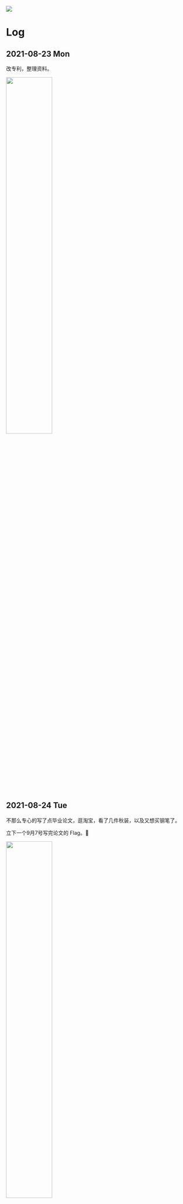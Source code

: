 ![](/Focus/focus.svg)

# Log

## 2021-08-23 Mon

改专利，整理资料。

<img src="/Focus/0823.jpg" width="50%">

## 2021-08-24 Tue

不那么专心的写了点毕业论文，逛淘宝，看了几件秋装，以及又想买钢笔了。

立下一个9月7号写完论文的 Flag。🚩

<img src="/Focus/0824.jpg" width="50%">

## 2021-08-25 Wed

买了 Capless 黑武士耶嘿。

专注时间不多，效率还行。

<img src="/Focus/0825.jpg" width="50%">

## 2021-08-26 Thu

写了一天字玩了一天钢笔 OTZ

正经事耽搁了些。

<img src="/Focus/0826.jpg" width="50%">

## 2021-08-27 Fri

写论文，画思维导图理清思路，XMind 真好用 👍

<img src="/Focus/0827.jpg" width="50%">

## 2021-08-28 Sat

写论文。

<img src="/Focus/0828.jpg" width="50%">

## 2021-08-29 Sun

没有专注，啥也没干的一天。

## 2021-08-30 Mon

专注看小说，嘿嘿。

不过老王发话要14号看初稿了。

## 2021-08-31 Tue

八月拜拜。

看小说。

## 2021-09-01 Wed

学院发通知要 9 月 15 号论文初审，老王说下周二给他看论文，冲啦。

<img src="/Focus/0901.jpg" width="50%">

## 2021-09-02 Thu

今天进度喜人，果然 DDL 才是第一生产力，嘿嘿。

<img src="/Focus/0902.jpg" width="50%">

## 2021-09-03 Fri

海星。

<img src="/Focus/0903.jpg" width="50%">

## 2021-09-04 Sat

可以，人为什么要写论文。

<img src="/Focus/0904.jpg" width="50%">

## 2021-09-05 Sun

初稿终于快完事了！今天冲冲冲！🆙

<img src="/Focus/0905.jpg" width="50%">

## 2021-09-06 Mon

好，快了。

<img src="/Focus/0906.jpg" width="50%">

## 2021-09-07 Tue

熬了个通宵，8点搞完睡觉了QAQ。

<img src="/Focus/0907.jpg" width="50%">

## 2021-09-08 Wed

小胡来找我玩了耶嘿！

## 2021-09-09 Thu

看了两部电影：
- Good Will Hunting
- 杀人回忆

Will 帅哭我了，太有魅力了！

以及马特达蒙和小李子真的没有什么血缘关系吗。

明年入职前想把 Top250 看完 🎁